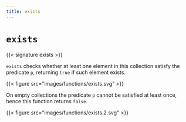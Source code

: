 ```yaml
---
title: exists
---
```


# `exists`

{{< signature exists >}}

`exists` checks whether at least one element in this collection satisfy the predicate `p`, returning `true` if such element exists.

{{< figure src="images/functions/exists.svg" >}}

On empty collections the predicate `p` cannot be satisfied at least once, hence this function returns `false`.

{{< figure src="images/functions/exists.2.svg" >}}
